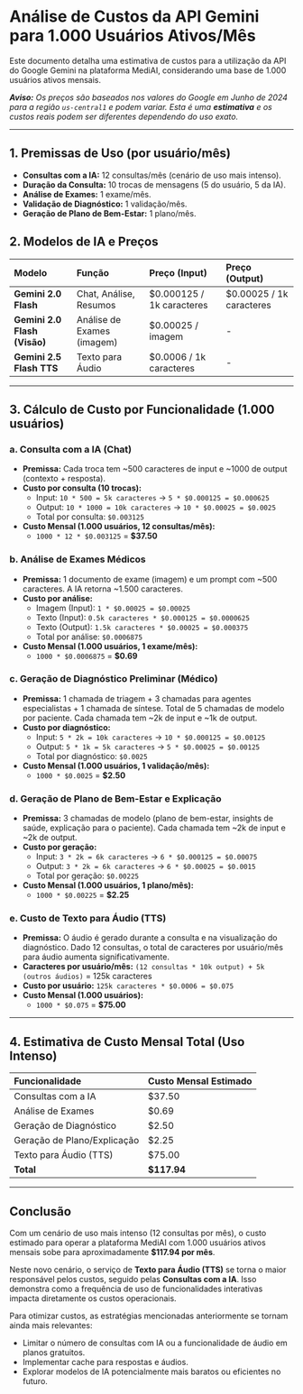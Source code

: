 # Análise de Custos da API Gemini para 1.000 Usuários Ativos/Mês

Este documento detalha uma estimativa de custos para a utilização da API do Google Gemini na plataforma MediAI, considerando uma base de 1.000 usuários ativos mensais.

_**Aviso:** Os preços são baseados nos valores do Google em Junho de 2024 para a região `us-central1` e podem variar. Esta é uma **estimativa** e os custos reais podem ser diferentes dependendo do uso exato._

---

## 1. Premissas de Uso (por usuário/mês)

- **Consultas com a IA:** 12 consultas/mês (cenário de uso mais intenso).
- **Duração da Consulta:** 10 trocas de mensagens (5 do usuário, 5 da IA).
- **Análise de Exames:** 1 exame/mês.
- **Validação de Diagnóstico:** 1 validação/mês.
- **Geração de Plano de Bem-Estar:** 1 plano/mês.

## 2. Modelos de IA e Preços

| Modelo | Função | Preço (Input) | Preço (Output) |
| :--- | :--- | :--- | :--- |
| **Gemini 2.0 Flash** | Chat, Análise, Resumos | $0.000125 / 1k caracteres | $0.00025 / 1k caracteres |
| **Gemini 2.0 Flash (Visão)** | Análise de Exames (imagem) | $0.00025 / imagem | - |
| **Gemini 2.5 Flash TTS** | Texto para Áudio | $0.0006 / 1k caracteres | - |

---

## 3. Cálculo de Custo por Funcionalidade (1.000 usuários)

### a. Consulta com a IA (Chat)
- **Premissa:** Cada troca tem ~500 caracteres de input e ~1000 de output (contexto + resposta).
- **Custo por consulta (10 trocas):**
  - Input: `10 * 500 = 5k caracteres` -> `5 * $0.000125 = $0.000625`
  - Output: `10 * 1000 = 10k caracteres` -> `10 * $0.00025 = $0.0025`
  - Total por consulta: `$0.003125`
- **Custo Mensal (1.000 usuários, 12 consultas/mês):**
  - `1000 * 12 * $0.003125` = **$37.50**

### b. Análise de Exames Médicos
- **Premissa:** 1 documento de exame (imagem) e um prompt com ~500 caracteres. A IA retorna ~1.500 caracteres.
- **Custo por análise:**
  - Imagem (Input): `1 * $0.00025 = $0.00025`
  - Texto (Input): `0.5k caracteres * $0.000125 = $0.0000625`
  - Texto (Output): `1.5k caracteres * $0.00025 = $0.000375`
  - Total por análise: `$0.0006875`
- **Custo Mensal (1.000 usuários, 1 exame/mês):**
  - `1000 * $0.0006875` = **$0.69**

### c. Geração de Diagnóstico Preliminar (Médico)
- **Premissa:** 1 chamada de triagem + 3 chamadas para agentes especialistas + 1 chamada de síntese. Total de 5 chamadas de modelo por paciente. Cada chamada tem ~2k de input e ~1k de output.
- **Custo por diagnóstico:**
  - Input: `5 * 2k = 10k caracteres` -> `10 * $0.000125 = $0.00125`
  - Output: `5 * 1k = 5k caracteres` -> `5 * $0.00025 = $0.00125`
  - Total por diagnóstico: `$0.0025`
- **Custo Mensal (1.000 usuários, 1 validação/mês):**
  - `1000 * $0.0025` = **$2.50**

### d. Geração de Plano de Bem-Estar e Explicação
- **Premissa:** 3 chamadas de modelo (plano de bem-estar, insights de saúde, explicação para o paciente). Cada chamada tem ~2k de input e ~2k de output.
- **Custo por geração:**
  - Input: `3 * 2k = 6k caracteres` -> `6 * $0.000125 = $0.00075`
  - Output: `3 * 2k = 6k caracteres` -> `6 * $0.00025 = $0.0015`
  - Total por geração: `$0.00225`
- **Custo Mensal (1.000 usuários, 1 plano/mês):**
  - `1000 * $0.00225` = **$2.25**

### e. Custo de Texto para Áudio (TTS)
- **Premissa:** O áudio é gerado durante a consulta e na visualização do diagnóstico. Dado 12 consultas, o total de caracteres por usuário/mês para áudio aumenta significativamente.
- **Caracteres por usuário/mês:** `(12 consultas * 10k output) + 5k (outros áudios)` = 125k caracteres
- **Custo por usuário:** `125k caracteres * $0.0006 = $0.075`
- **Custo Mensal (1.000 usuários):**
  - `1000 * $0.075` = **$75.00**

---

## 4. Estimativa de Custo Mensal Total (Uso Intenso)

| Funcionalidade | Custo Mensal Estimado |
| :--- | :--- |
| Consultas com a IA | $37.50 |
| Análise de Exames | $0.69 |
| Geração de Diagnóstico | $2.50 |
| Geração de Plano/Explicação | $2.25 |
| Texto para Áudio (TTS) | $75.00 |
| **Total** | **$117.94** |

---

## Conclusão

Com um cenário de uso mais intenso (12 consultas por mês), o custo estimado para operar a plataforma MediAI com 1.000 usuários ativos mensais sobe para aproximadamente **$117.94 por mês**.

Neste novo cenário, o serviço de **Texto para Áudio (TTS)** se torna o maior responsável pelos custos, seguido pelas **Consultas com a IA**. Isso demonstra como a frequência de uso de funcionalidades interativas impacta diretamente os custos operacionais.

Para otimizar custos, as estratégias mencionadas anteriormente se tornam ainda mais relevantes:
- Limitar o número de consultas com IA ou a funcionalidade de áudio em planos gratuitos.
- Implementar cache para respostas e áudios.
- Explorar modelos de IA potencialmente mais baratos ou eficientes no futuro.
